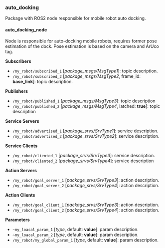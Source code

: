 ### auto_docking

Package with ROS2 node responsible for mobile robot auto docking.

#### auto_docking_node

Node is responsible for auto-docking mobile robots, requires former pose estimation of the dock. Pose estimation is based on the camera and ArUco tag.

**Subscribers**

- `/my_robot/subscribed_1` [*package_msgs/MsgType1*]: topic description.
- `/my_robot/subscribed_2` [*package_msgs/MsgType2*, frame_id: **base_link**]: topic description.

**Publishers**

- `/my_robot/published_1` [*package_msgs/MsgType3*]: topic description
- `/my_robot/published_2` [*package_msgs/MsgType4*, latched: **true**]: topic description

**Service Servers**

- `/my_robot/advertised_1` [*package_srvs/SrvType1*]: service description.
- `/my_robot/advertised_2` [*package_srvs/SrvType2*]: service description.

**Service Clients**

- `/my_robot/cliented_1` [*package_srvs/SrvType3*]: service description.
- `/my_robot/cliented_2` [*package_srvs/SrvType4*]: service description

**Action Servers**

- `/my_robot/goal_server_1` [*package_srvs/SrvType3*]: action description.
- `/my_robot/goal_server_2` [*package_srvs/SrvType4*]: action description.

**Action Clients**

- `/my_robot/goal_client_1` [*package_srvs/SrvType3*]: action description.
- `/my_robot/goal_client_2` [*package_srvs/SrvType4*]: action description.

**Parameters**

- `~my_loacal_param_1` [*type*, default: **value**]: param description.
- `~my_loacal_param_2` [*type*, default: **value**]: param description.
- `/my_robot/my_global_param_1` [*type*, default: **value**]: param description.
